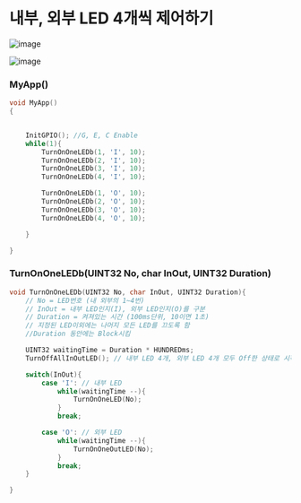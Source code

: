 # 내부, 외부 LED 4개씩 제어하기

![image](https://user-images.githubusercontent.com/61939286/168562324-4c2db5bf-3daa-4900-91de-a5475206f512.png)


![image](https://user-images.githubusercontent.com/61939286/168562206-b237b752-1606-4515-9f27-abcd9db11f36.png)


### MyApp()
```c
void MyApp()
{


	InitGPIO(); //G, E, C Enable
	while(1){
		TurnOnOneLEDb(1, 'I', 10);
		TurnOnOneLEDb(2, 'I', 10);
		TurnOnOneLEDb(3, 'I', 10);
		TurnOnOneLEDb(4, 'I', 10);

		TurnOnOneLEDb(1, 'O', 10);
		TurnOnOneLEDb(2, 'O', 10);
		TurnOnOneLEDb(3, 'O', 10);
		TurnOnOneLEDb(4, 'O', 10);

	}

}

```

### TurnOnOneLEDb(UINT32 No, char InOut, UINT32 Duration)
```c
void TurnOnOneLEDb(UINT32 No, char InOut, UINT32 Duration){
	// No = LED번호 (내 외부의 1~4번)
	// InOut = 내부 LED인지(I), 외부 LED인지(O)를 구분
	// Duration = 켜져있는 시간 (100ms단위, 10이면 1초)
	// 지정된 LED이외에는 나머지 모든 LED를 끄도록 함
	//Duration 동안에는 Block시킴

	UINT32 waitingTime = Duration * HUNDREDms;
	TurnOffAllInOutLED(); // 내부 LED 4개, 외부 LED 4개 모두 Off한 상태로 시작

	switch(InOut){
		case 'I': // 내부 LED
			while(waitingTime --){
				TurnOnOneLED(No);
			}
			break;

		case 'O': // 외부 LED
			while(waitingTime --){
				TurnOnOneOutLED(No);
			}
			break;
	}

}
```
